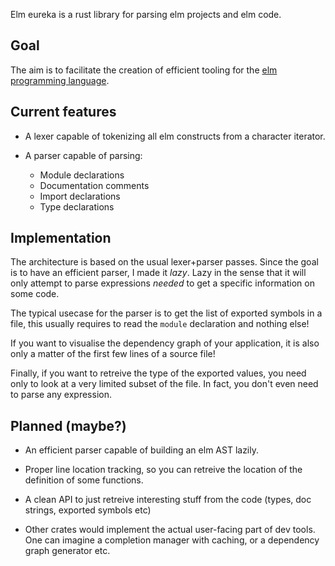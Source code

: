 Elm eureka is a rust library for parsing elm projects and elm code.

## Goal

The aim is to facilitate the creation of efficient tooling for the [elm
programming language](http://elm-lang.org).


## Current features

* A lexer capable of tokenizing all elm constructs from a character iterator.

* A parser capable of parsing:
	* Module declarations
	* Documentation comments
	* Import declarations
	* Type declarations


## Implementation

The architecture is based on the usual lexer+parser passes. Since the goal is
to have an efficient parser, I made it *lazy*. Lazy in the sense that it will
only attempt to parse expressions *needed* to get a specific information on
some code.

The typical usecase for the parser is to get the list of exported symbols in a
file, this usually requires to read the `module` declaration and nothing else!

If you want to visualise the dependency graph of your application, it is also
only a matter of the first few lines of a source file!

Finally, if you want to retreive the type of the exported values, you need only
to look at a very limited subset of the file. In fact, you don't even need to
parse any expression.


## Planned (maybe?)

* An efficient parser capable of building an elm AST lazily.

* Proper line location tracking, so you can retreive the location of the
	definition of some functions.

* A clean API to just retreive interesting stuff from the code (types, doc
	strings, exported symbols etc)

* Other crates would implement the actual user-facing part of dev tools. One
	can imagine a completion manager with caching, or a dependency graph
	generator etc.

